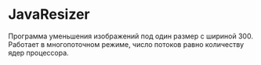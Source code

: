 # JavaResizer
Программа уменьшения изображений под один размер с шириной 300. Работает в многопоточном режиме, число потоков равно количеству ядер процессора.
